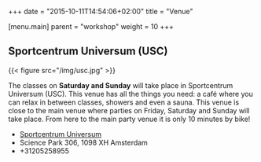 +++
date = "2015-10-11T14:54:06+02:00"
title = "Venue"

[menu.main]
parent = "workshop"
weight = 10
+++

## Sportcentrum Universum (USC)

{{< figure src="/img/usc.jpg" >}}

The classes on **Saturday and Sunday** will take place in Sportcentrum
Universum (USC). This venue has all the things you need: a café where
you can relax in between classes, showers and even a sauna. This venue
is close to the main venue where parties on Friday, Saturday and Sunday
will take place. From here to the main party venue it is only 10 minutes
by bike!

* [Sportcentrum Universum](http://www.usc.uva.nl)
* Science Park 306, 1098 XH Amsterdam
* +31205258955

<div class="row">
  <div id="map" class="small-11 small-centered columns"
      style="height: 320px; max-width: 640px;"></div>
</div>

<script src="http://cdn.leafletjs.com/leaflet/v0.7.7/leaflet.js"></script>
<script>
var latlng_usc = L.latLng(52.35579, 4.95676);
var map = L.map('map', {attributionControl: false})
map.setView(latlng_usc, 17);

L.tileLayer('http://{s}.tile.osm.org/{z}/{x}/{y}.png').addTo(map);
L.marker(latlng_usc)
    .addTo(map)
    .bindPopup('Universum (USC)')
    .openPopup();
</script>

